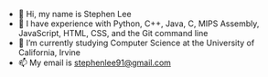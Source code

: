 - 👋 Hi, my name is Stephen Lee
- 🌱 I have experience with Python, C++, Java, C, MIPS Assembly, JavaScript, HTML, CSS, and the Git command line
- 💞️ I’m currently studying Computer Science at the University of California, Irvine
- 📫 My email is stephenlee91@gmail.com

<!---
stephenlee91/stephenlee91 is a ✨ special ✨ repository because its `README.md` (this file) appears on your GitHub profile.
You can click the Preview link to take a look at your changes.
--->
